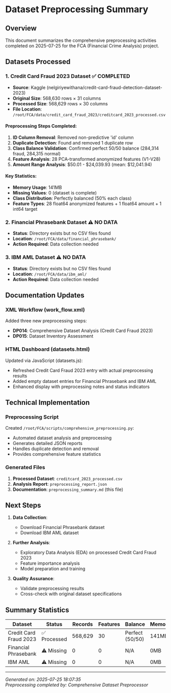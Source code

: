 # Dataset Preprocessing Summary

## Overview
This document summarizes the comprehensive preprocessing activities completed on 2025-07-25 for the FCA (Financial Crime Analysis) project.

## Datasets Processed

### 1. Credit Card Fraud 2023 Dataset ✅ COMPLETED
- **Source**: Kaggle (nelgiriyewithana/credit-card-fraud-detection-dataset-2023)
- **Original Size**: 568,630 rows × 31 columns
- **Processed Size**: 568,629 rows × 30 columns
- **File Location**: `/root/FCA/data/credit_card_fraud_2023/creditcard_2023_processed.csv`

#### Preprocessing Steps Completed:
1. **ID Column Removal**: Removed non-predictive 'id' column
2. **Duplicate Detection**: Found and removed 1 duplicate row
3. **Class Balance Validation**: Confirmed perfect 50/50 balance (284,314 fraud, 284,315 normal)
4. **Feature Analysis**: 28 PCA-transformed anonymized features (V1-V28)
5. **Amount Range Analysis**: $50.01 - $24,039.93 (mean: $12,041.94)

#### Key Statistics:
- **Memory Usage**: 141MB
- **Missing Values**: 0 (dataset is complete)
- **Class Distribution**: Perfectly balanced (50% each class)
- **Feature Types**: 28 float64 anonymized features + 1 float64 amount + 1 int64 target

### 2. Financial Phrasebank Dataset ⚠️ NO DATA
- **Status**: Directory exists but no CSV files found
- **Location**: `/root/FCA/data/financial_phrasebank/`
- **Action Required**: Data collection needed

### 3. IBM AML Dataset ⚠️ NO DATA
- **Status**: Directory exists but no CSV files found
- **Location**: `/root/FCA/data/ibm_aml/`
- **Action Required**: Data collection needed

## Documentation Updates

### XML Workflow (work_flow.xml)
Added three new preprocessing steps:
- **DP014**: Comprehensive Dataset Analysis (Credit Card Fraud 2023)
- **DP015**: Dataset Inventory Assessment

### HTML Dashboard (datasets.html)
Updated via JavaScript (datasets.js):
- Refreshed Credit Card Fraud 2023 entry with actual preprocessing results
- Added empty dataset entries for Financial Phrasebank and IBM AML
- Enhanced display with preprocessing notes and status indicators

## Technical Implementation

### Preprocessing Script
Created `/root/FCA/scripts/comprehensive_preprocessing.py`:
- Automated dataset analysis and preprocessing
- Generates detailed JSON reports
- Handles duplicate detection and removal
- Provides comprehensive feature statistics

### Generated Files
1. **Processed Dataset**: `creditcard_2023_processed.csv`
2. **Analysis Report**: `preprocessing_report.json`
3. **Documentation**: `preprocessing_summary.md` (this file)

## Next Steps

1. **Data Collection**: 
   - Download Financial Phrasebank dataset
   - Download IBM AML dataset

2. **Further Analysis**:
   - Exploratory Data Analysis (EDA) on processed Credit Card Fraud 2023
   - Feature importance analysis
   - Model preparation and training

3. **Quality Assurance**:
   - Validate preprocessing results
   - Cross-check with original dataset specifications

## Summary Statistics

| Dataset | Status | Records | Features | Balance | Memory |
|---------|--------|---------|----------|---------|---------|
| Credit Card Fraud 2023 | ✅ Processed | 568,629 | 30 | Perfect (50/50) | 141MB |
| Financial Phrasebank | ⚠️ Missing | 0 | 0 | N/A | 0MB |
| IBM AML | ⚠️ Missing | 0 | 0 | N/A | 0MB |

---
*Generated on: 2025-07-25 18:07:35*  
*Preprocessing completed by: Comprehensive Dataset Preprocessor*